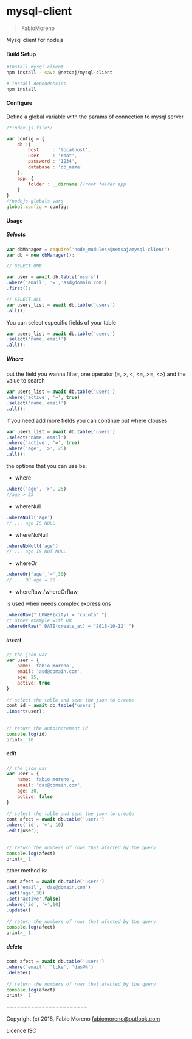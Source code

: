 # mysql-client
> FabioMoreno

Mysql client for nodejs

#### Build Setup

``` bash
#Install mysql-client
npm install --save @netsaj/mysql-client

# install dependencies
npm install

```

#### Configure
Define a global variable with the params of connection to mysql server
```js
/*index.js file*/

var config = {
    db :{
        host     : 'localhost',
        user     : 'root',
        password : '1234',
        database : 'db_name'
    },
    app: {
        folder : __dirname //root folder app
    }
}
//nodejs globals vars
global.config = config;
```

#### Usage

##### Selects



```js
var dbManager = require('node_modules/@netsaj/mysql-client')
var db = new dbManager();

// SELECT ONE

var user = await db.table('users')
.where('email', '=','asd@domain.com')
.first();

// SELECT ALL
var users_list = await db.table('users')
.all();
```

You can select especific fields of your table
```js
var users_list = await db.table('users')
.select('name, email')
.all();
```


##### Where

put the field you wanna filter, one operator (=, >, <, <=, >=, <>) and the value to search

```js
var users_list = await db.table('users')
.where('active', '=', true)
.select('name, email')
.all();
```
if you need add more fields you can continue put where clouses
```js
var users_list = await db.table('users')
.select('name, email')
.where('active', '=', true)
.where('age', '>', 25)
.all();
```
the options that you can use be:
* where
```js
.where('age', '>', 25)
//age > 25
```
* whereNull
```js
.whereNull('age')
// ... age IS NULL
```
* whereNoNull
```js
.whereNoNull('age')
// ... age IS NOT NULL
```
* whereOr
```js
.whereOr('age','=',30)
// ... OR age = 30
```
* whereRaw /whereOrRaw

is used when needs complex expressions
```js
.whereRaw(" LOWER(city) = 'cucuta' ")
// other example with OR
.whereOrRaw(" DATE(create_at) = '2018-10-12' ")
```

##### insert

```js
// the json var
var user = {
    name: 'fabio moreno',
    email: 'asd@domain.com',
    age: 25,
    active: true
}
  
// select the table and sent the json to create
cont id = await db.table('users')
.insert(user);
   
    
// return the autoincrement id
console.log(id)
print>_ 10
```

##### edit

```js
// the json var
var user = {
    name: 'fabio moreno',
    email: 'das@domain.com',
    age: 30,
    active: false
}
  
// select the table and sent the json to create
cont afect = await db.table('users')
.where('id', '=', 10)
.edit(user);
   
    
// return the numbers of rows that afected by the query
console.log(afect)
print>_ 1


```

other method is:

````js
cont afect = await db.table('users')
.set('email', 'das@domain.com')
.set('age',30)
.set('active',false)
.where('id', '=',10)
.update()
   
// return the numbers of rows that afected by the query
console.log(afect)
print>_ 1
````


##### delete


````js
cont afect = await db.table('users')
.where('email', 'like', 'das@%')
.delete()
  
// return the numbers of rows that afected by the query
console.log(afect)
print>_ 1

````



=======================

Copyright (c) 2018, Fabio Moreno <fabiomoreno@outlook.com>

Licence ISC